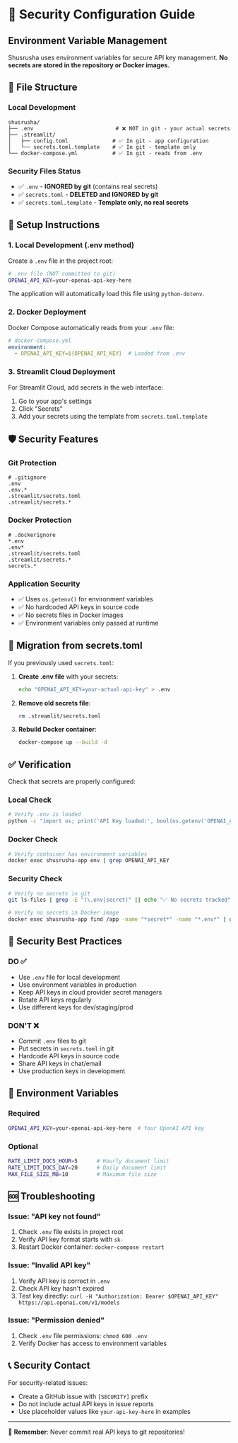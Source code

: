 # 🔐 Security Configuration Guide

## Environment Variable Management

Shusrusha uses environment variables for secure API key management. **No secrets are stored in the repository or Docker images.**

## 📁 File Structure

### Local Development
```
shusrusha/
├── .env                          # ❌ NOT in git - your actual secrets
├── .streamlit/
│   ├── config.toml              # ✅ In git - app configuration
│   └── secrets.toml.template    # ✅ In git - template only
└── docker-compose.yml           # ✅ In git - reads from .env
```

### Security Files Status
- ✅ `.env` - **IGNORED by git** (contains real secrets)
- ✅ `secrets.toml` - **DELETED and IGNORED by git**
- ✅ `secrets.toml.template` - **Template only, no real secrets**

## 🔧 Setup Instructions

### 1. Local Development (.env method)

Create a `.env` file in the project root:
```bash
# .env file (NOT committed to git)
OPENAI_API_KEY=your-openai-api-key-here
```

The application will automatically load this file using `python-dotenv`.

### 2. Docker Deployment

Docker Compose automatically reads from your `.env` file:
```yaml
# docker-compose.yml
environment:
  - OPENAI_API_KEY=${OPENAI_API_KEY}  # Loaded from .env
```

### 3. Streamlit Cloud Deployment

For Streamlit Cloud, add secrets in the web interface:
1. Go to your app's settings
2. Click "Secrets"
3. Add your secrets using the template from `secrets.toml.template`

## 🛡️ Security Features

### Git Protection
```gitignore
# .gitignore
.env
.env.*
.streamlit/secrets.toml
.streamlit/secrets.*
```

### Docker Protection
```dockerignore
# .dockerignore
*.env
.env*
.streamlit/secrets.toml
.streamlit/secrets.*
secrets.*
```

### Application Security
- ✅ Uses `os.getenv()` for environment variables
- ✅ No hardcoded API keys in source code
- ✅ No secrets files in Docker images
- ✅ Environment variables only passed at runtime

## 🔄 Migration from secrets.toml

If you previously used `secrets.toml`:

1. **Create .env file** with your secrets:
   ```bash
   echo "OPENAI_API_KEY=your-actual-api-key" > .env
   ```

2. **Remove old secrets file**:
   ```bash
   rm .streamlit/secrets.toml
   ```

3. **Rebuild Docker container**:
   ```bash
   docker-compose up --build -d
   ```

## ✅ Verification

Check that secrets are properly configured:

### Local Check
```bash
# Verify .env is loaded
python -c "import os; print('API Key loaded:', bool(os.getenv('OPENAI_API_KEY')))"
```

### Docker Check
```bash
# Verify container has environment variables
docker exec shusrusha-app env | grep OPENAI_API_KEY
```

### Security Check
```bash
# Verify no secrets in git
git ls-files | grep -E "(\.env|secret)" || echo "✅ No secrets tracked"

# Verify no secrets in Docker image
docker exec shusrusha-app find /app -name "*secret*" -name "*.env*" | grep -v python || echo "✅ No secrets in container"
```

## 🚨 Security Best Practices

### DO ✅
- Use `.env` file for local development
- Use environment variables in production
- Keep API keys in cloud provider secret managers
- Rotate API keys regularly
- Use different keys for dev/staging/prod

### DON'T ❌
- Commit `.env` files to git
- Put secrets in `secrets.toml` in git
- Hardcode API keys in source code
- Share API keys in chat/email
- Use production keys in development

## 🔧 Environment Variables

### Required
```bash
OPENAI_API_KEY=your-openai-api-key-here  # Your OpenAI API key
```

### Optional
```bash
RATE_LIMIT_DOCS_HOUR=5      # Hourly document limit
RATE_LIMIT_DOCS_DAY=20      # Daily document limit
MAX_FILE_SIZE_MB=10         # Maximum file size
```

## 🆘 Troubleshooting

### Issue: "API key not found"
1. Check `.env` file exists in project root
2. Verify API key format starts with `sk-`
3. Restart Docker container: `docker-compose restart`

### Issue: "Invalid API key"
1. Verify API key is correct in `.env`
2. Check API key hasn't expired
3. Test key directly: `curl -H "Authorization: Bearer $OPENAI_API_KEY" https://api.openai.com/v1/models`

### Issue: "Permission denied"
1. Check `.env` file permissions: `chmod 600 .env`
2. Verify Docker has access to environment variables

## 📞 Security Contact

For security-related issues:
- Create a GitHub issue with `[SECURITY]` prefix
- Do not include actual API keys in issue reports
- Use placeholder values like `your-api-key-here` in examples

---

🔐 **Remember**: Never commit real API keys to git repositories!
